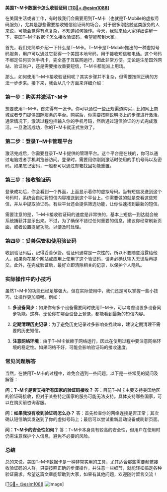 **美国T~M卡数据卡怎么收验证码 [[TG💪+ @esim1088](https://t.me/s/esim1088)]**

在美国生活或者工作，有时候我们会需要用到T~M卡（也就是T-Mobile的虚拟号码服务），尤其是那些需要接收短信验证码的场合。对于很多刚接触这类服务的人来说，可能会觉得有点复杂，不知道如何操作。今天，我就来给大家详细讲解一下，美国T~M卡数据卡怎么接收验证码，希望能帮到大家。

首先，我们先简单介绍一下什么是T~M卡。T~M卡是T-Mobile推出的一种虚拟号码服务，用户可以通过它获得一个美国本地号码，用于接收短信和电话。这个号码不绑定任何实体手机卡，完全基于互联网运行，因此非常方便。无论是注册国外网站、验证账户，还是需要接收重要短信，T~M卡都能派上用场。

那么，如何使用T~M卡接收验证码呢？其实步骤并不复杂，但需要按照正确的方法一步步来。接下来，我会从几个方面来详细介绍：

### 第一步：购买并激活T~M卡

想要使用T~M卡，首先得有一张卡。你可以通过一些正规渠道购买，比如网上商城或者专门提供国际服务的平台。购买后，你需要按照说明书上的步骤进行激活。通常情况下，激活过程包括输入你的手机号码，然后通过短信验证的方式完成激活。一旦激活成功，你的T~M卡就正式生效了。

### 第二步：登录T~M卡管理平台

激活完成后，你需要登录T~M卡提供的管理平台。这个平台是在线的，你可以通过电脑或者手机浏览器访问。登录时，需要用你刚刚激活时使用的手机号码以及密码。如果忘记密码，一般都可以通过邮箱找回功能重置。

### 第三步：接收验证码

登录成功后，你会看到一个界面，上面显示着你的虚拟号码。当有短信发送到这个号码时，系统会自动将短信内容推送到这个平台上。你需要做的就是查看这些短信，并从中提取验证码。有些平台还会提供筛选功能，让你快速找到最新的短信。

需要注意的是，T~M卡接收验证码的速度是非常快的，基本上短信一到达就会被系统捕获并显示出来。不过，为了确保不错过任何重要的信息，建议你经常刷新页面，或者设置提醒功能，以便及时处理。

### 第四步：妥善保管和使用验证码

收到验证码后，记得妥善保管。验证码通常是一次性的，所以不要随意泄露给他人。如果你在某个网站或应用上使用了这个验证码，请务必确认输入无误后再提交。此外，在完成验证后，最好立即清除相关的记录，以保护个人隐私。

### 实际操作中的小技巧

虽然T~M卡的功能已经足够强大，但在实际使用中，我们还是可以掌握一些小技巧，让操作更加顺畅。例如：

1. **多设备同步**：如果你有多个设备需要同时使用T~M卡，可以考虑设置多设备同步功能。这样，无论你在哪台设备上登录，都能看到最新的短信内容。
   
2. **定期清理历史记录**：为了避免历史记录过多影响查找效率，建议定期清理不需要的历史短信。

3. **注意网络环境**：由于T~M卡依赖于网络运行，因此在使用过程中要注意网络环境的稳定性。如果网络不好，可能会影响验证码的接收速度。

### 常见问题解答

当然，在使用T~M卡的过程中，难免会遇到一些问题。以下是一些常见的疑问及解答：

**问：T~M卡是否支持所有国家的验证码接收？**
答：目前T~M卡主要支持美国地区的验证码接收，但对于某些特定国家的服务可能无法支持。具体支持哪些国家，可以在购买前咨询客服。

**问：如果我没有收到验证码怎么办？**
答：首先检查你的网络连接是否正常；其次确认短信确实发送到了你的虚拟号码上；最后可以尝试重新启动设备或刷新页面。

**问：T~M卡的安全性如何？**
答：T~M卡本身具有较高的安全性，但用户在使用时仍需注意保护个人信息，避免不必要的风险。

### 总结

总的来说，美国T~M卡数据卡是一种非常实用的工具，尤其适合那些需要频繁接收验证码的人群。只要按照正确的步骤操作，并注意一些细节，就能轻松搞定各种验证需求。希望这篇文章能帮助到大家，如果有其他问题，欢迎随时留言交流！

[[TG💪+ @esim1088](https://t.me/s/esim1088) ![Image](https://i.postimg.cc/4NQfJmqS/Snipaste-2025-05-13-00-14-12.png)]
